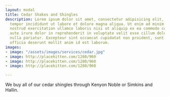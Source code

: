 ```yaml
---
layout: modal
title: Cedar Shakes and Shingles
description: Lorem ipsum dolor sit amet, consectetur adipisicing elit, sed do eiusmod
  tempor incididunt ut labore et dolore magna aliqua. Ut enim ad minim veniam, quis
  nostrud exercitation ullamco laboris nisi ut aliquip ex ea commodo consequat. Duis
  aute irure dolor in reprehenderit in voluptate velit esse cillum dolore eu fugiat
  nulla pariatur. Excepteur sint occaecat cupidatat non proident, sunt in culpa qui
  officia deserunt mollit anim id est laborum.
images:
- image: "/assets/images/services/cedar.jpg"
- image: http://placekitten.com/1280/960
- image: http://placekitten.com/1280/960
- image: http://placekitten.com/1280/960

---
```

We buy all of our cedar shingles through Kenyon Noble or Simkins and Hallin.

